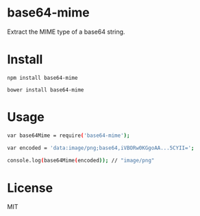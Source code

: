 # base64-mime

Extract the MIME type of a base64 string.

# Install

```
npm install base64-mime
```

```
bower install base64-mime
```

# Usage

```bash
var base64Mime = require('base64-mime');

var encoded = 'data:image/png;base64,iVBORw0KGgoAA...5CYII=';

console.log(base64Mime(encoded)); // "image/png"
```

# License

MIT
